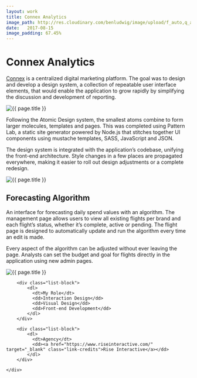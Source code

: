 ```yaml
---
layout: work
title: Connex Analytics
image_path: http://res.cloudinary.com/benludwig/image/upload/f_auto,q_auto/v1524351827/connex1_hj0ked.png
date:   2017-08-15
image_padding: 67.45%
---
```

<div class="grid-container">
<div class="grid">


<div class="grid-item">
  <div class="copy-block split revealblock">
  <div class="copy-left">
    <h1>Connex Analytics</h1>
    </div>
    <div class="copy-right">
    <p><a href="https://www.riseinteractive.com/connex/data-analytics-software" target="_blank" class="link-inline">Connex</a> is a centralized digital marketing platform. The goal was to design and develop a design system, a collection of repeatable user interface elements, that would enable the application to grow rapidly by simplifying the discussion and development of reporting.</p>
    </div>
  </div>
</div>


<div class="grid-item">
<div class="imgblock revealblock">
  <div class="signal"></div>
  <div class="imgfull">
  <img src="http://res.cloudinary.com/benludwig/image/upload/f_auto,q_auto/v1524351827/connex1_hj0ked.png" alt="{{ page.title }}" onload="imgLoaded(this)">
</div>
</div>
</div>

<div class="grid-item">
  <div class="copy-block split revealblock">
  <div class="copy-left">
    <p>Following the Atomic Design system, the smallest atoms combine to form larger molecules, templates and pages. This was completed using Pattern Lab, a static site generator powered by Node.js that stitches together UI components using mustache templates, SASS, JavaScript and JSON.</p>
    </div>
    <div class="copy-right">
    <p>The design system is integrated with the application’s codebase, unifying the front-end architecture. Style changes in a few places are propagated everywhere, making it easier to roll out design adjustments or a complete redesign.</p>
    </div>
  </div>
</div>

<div class="grid-item">
<div class="imgblock revealblock">
  <div class="signal"></div>
  <div class="imgfull">
  <img src="http://res.cloudinary.com/benludwig/image/upload/f_auto,q_auto/v1524351825/connex2_fscbfz.png" alt="{{ page.title }}" onload="imgLoaded(this)">
</div>
</div>
</div>

<div class="grid-item">
  <div class="copy-block split revealblock">
  <div class="copy-left">
  <h2>Forecasting Algorithm</h2>
  </div>
  <div class="copy-right">
    <p>An interface for forecasting daily spend values with an algorithm. The management page allows users to view all existing flights per brand and each flight’s status, whether it’s complete, active or pending. The flight page is designed to automatically update and run the algorithm every time an edit is made.</p>
    <p>Every aspect of the algorithm can be adjusted without ever leaving the page. Analysts can set the budget and goal for flights directly in the application using new admin pages.</p>
    </div>
  </div>
</div>

<div class="grid-item">
<div class="imgblock revealblock">
  <div class="signal"></div>
  <div class="imgfull">
  <img src="http://res.cloudinary.com/benludwig/image/upload/f_auto,q_auto/v1505269112/Connex-Budget-2_pksyd2.jpg" alt="{{ page.title }}" onload="imgLoaded(this)">
</div>
</div>
</div>


<!-- <div class="grid-item">
<div class="imgblock revealblock">
  <div class="signal"></div>
  <div class="imgfull">
  <img src="http://res.cloudinary.com/benludwig/image/upload/f_auto,q_auto/v1505269080/Connex-Datepicker-3-Square_pzojhb.jpg" alt="{{ page.title }}" onload="imgLoaded(this)">
</div>
</div>
</div> -->


<!-- <div class="grid-item">
<div class="imgblock revealblock">
  <div class="signal"></div>
  <div class="imgfull">
  <img src="http://res.cloudinary.com/benludwig/image/upload/f_auto,q_auto/v1505269083/Connex-Datepicker-4-Square_o8ngar.jpg" alt="{{ page.title }}" onload="imgLoaded(this)">
</div>
</div>
</div> -->

<div class="grid-item">
  <div class="copy-block revealblock">
    <div class="list-blocks">

        <div class="list-block">
            <dl>
              <dt>My Role</dt>
              <dd>Interaction Design</dd>
              <dd>Visual Design</dd>
              <dd>Front-end Development</dd>
            </dl>
        </div>

        <div class="list-block">
            <dl>
              <dt>Agency</dt>
              <dd><a href="https://www.riseinteractive.com/" target="_blank" class="link-credits">Rise Interactive</a></dd>
            </dl>
        </div>

    </div>
  </div>
</div>










<!-- <div class="grid-item">
<div class="imgblock revealblock">
  <div class="signal"></div>
  <div class="imgfull">
  <img src="http://res.cloudinary.com/benludwig/image/upload/f_auto,q_auto/v1505269131/Connex-Pattern-2_dlepmj.jpg" alt="{{ page.title }}" onload="imgLoaded(this)">
</div>
</div>
</div> -->

<!-- <div class="grid-item">
<div class="imgblock revealblock">
  <div class="signal"></div>
  <div class="imgfull">
  <img src="http://res.cloudinary.com/benludwig/image/upload/f_auto,q_auto/v1505269138/Connex-Pattern-5_jfk6zp.jpg" alt="{{ page.title }}" onload="imgLoaded(this)">
</div>
</div>
</div> -->

<!-- <div class="grid-item">
<div class="imgblock revealblock">
  <div class="signal"></div>
  <div class="imgfull">
  <img src="http://res.cloudinary.com/benludwig/image/upload/f_auto,q_auto/v1505269109/Connex-Budget-1_nzsdu7.jpg" alt="{{ page.title }}" onload="imgLoaded(this)">
</div>
</div>
</div> -->


<!-- <div class="grid-item">
<div class="imgblock revealblock">
  <div class="signal"></div>
  <div class="imgfull">
  <img src="http://res.cloudinary.com/benludwig/image/upload/f_auto,q_auto/v1505269112/Connex-Budget-4_zvqnas.jpg" alt="{{ page.title }}" onload="imgLoaded(this)">
</div>
</div>
</div> -->

<!-- <div class="grid-item">
<div class="imgblock revealblock">
  <div class="signal"></div>
  <div class="imgfull">
  <img src="http://res.cloudinary.com/benludwig/image/upload/f_auto,q_auto/v1505269114/Connex-Budget-3_hxrvik.jpg" alt="{{ page.title }}" onload="imgLoaded(this)">
</div>
</div>
</div> -->

<!-- <div class="grid-item">
<div class="imgblock revealblock">
  <div class="signal"></div>
  <div class="imgfull">
  <img src="http://res.cloudinary.com/benludwig/image/upload/f_auto,q_auto/v1505269082/Connex-Datepicker-2-Square_vdc2fi.jpg" alt="{{ page.title }}" onload="imgLoaded(this)">
</div>
</div>
</div> -->

<!-- <div class="grid-item">
<div class="imgblock revealblock">
  <div class="signal"></div>
  <div class="imgfull">
  <img src="http://res.cloudinary.com/benludwig/image/upload/f_auto,q_auto/v1505161100/Connex-Datepicker-1-Square_cpsgp6.jpg" alt="{{ page.title }}" onload="imgLoaded(this)">
</div>
</div>
</div>

<div class="grid-item">
  <div class="copy-block revealblock">
    <p>The presets, custom date inputs and the calendar are all tightly coupled; changing one will update all three. Turning on compare dates is now inside the main panel, making it easier to enable.</p>
    <p>By the time the back-end and mid-tier developers were finished with the API, we had a fully designed piece of UI ready for integration. The process of comparing dates is now more intuitive and quicker to access.</p>
  </div>
</div> -->


</div>
</div>
